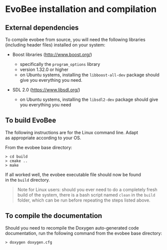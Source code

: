# EvoBee installation and compilation

## External dependencies  
 
To compile evobee from source, you will need the following libraries  (including header files) installed on your system:  
  
- Boost libraries (http://www.boost.org/)  
	* specifically the `program_options` library  
	* version 1.32.0 or higher  
	* on Ubuntu systems, installing the `libboost-all-dev` package should give you everything you need. 
  
- SDL 2.0 (https://www.libsdl.org/)  
	* on Ubuntu systems, installing the `libsdl2-dev` package should give you everything you need
  
  
## To build EvoBee  
  
The following instructions are for the Linux command line. Adapt  
as appropriate according to your OS.  
  
From the evobee base directory:  
  

    > cd build  
    > cmake ..
    > make

  
If all worked well, the evobee executable file should now be found  
in the `build` directory.

> Note for Linux users: should you ever need to do a completely fresh build of the system, there is a bash script named `clean` in the `build` folder, which can be run before repeating the steps listed above.


## To compile the documentation

Should you need to recompile the Doxygen auto-generated code documentation, run the following command from the evobee base directory:

    > doxygen doxygen.cfg

<!--stackedit_data:
eyJoaXN0b3J5IjpbNjIyMDU4ODEwLDM0MzIzMDQ0NiwzNTI5MT
kyNjgsLTg2NjY0MTY5MywtMTYzMjQ3NjMxNiwtMTI5MzUzNTQs
LTYxNzUwMzcxNl19
-->